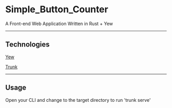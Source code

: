 # Simple_Button_Counter
A Front-end Web Application Written in Rust + Yew



---
## Technologies

[Yew](https://crates.io/crates/yew)

[Trunk](https://crates.io/crates/trunk)

---
## Usage

Open your CLI and change to the target directory to run 'trunk serve'

